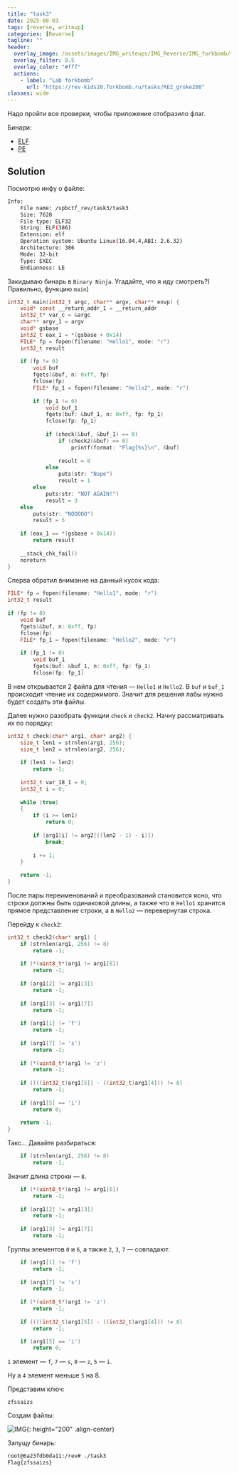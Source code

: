 ```yaml
---
title: "task3"
date: 2025-08-03
tags: [reverse, writeup]  
categories: [Reverse]
tagline: ""
header:
  overlay_image: /assets/images/IMG_writeups/IMG_Reverse/IMG_forkbomb/forkbomb_logo.webp
  overlay_filter: 0.5 
  overlay_color: "#fff"
  actions:
    - label: "Lab forkbomb"
      url: "https://rev-kids20.forkbomb.ru/tasks/RE2_groke200"
classes: wide
---
```


Надо пройти все проверки, чтобы приложение отобразило флаг.

Бинари:

- [ELF](https://rev-kids20.forkbomb.ru/files/rev/re2/task3)
- [PE](https://rev-kids20.forkbomb.ru/files/rev/re2/task3.exe)

## Solution

Посмотрю инфу о файле:

```bash                                                     
Info:
    File name: /spbctf_rev/task3/task3
    Size: 7628
    File type: ELF32
    String: ELF(386)
    Extension: elf
    Operation system: Ubuntu Linux(16.04.4,ABI: 2.6.32)
    Architecture: 386
    Mode: 32-bit
    Type: EXEC
    Endianness: LE
```

Закидываю бинарь в `Binary Ninja`. Угадайте, что я иду смотреть?) Правильно, функцию `main`)

```c
int32_t main(int32_t argc, char** argv, char** envp) {
    void* const __return_addr_1 = __return_addr
    int32_t* var_c = &argc
    char** argv_1 = argv
    void* gsbase
    int32_t eax_1 = *(gsbase + 0x14)
    FILE* fp = fopen(filename: "Hello1", mode: "r")
    int32_t result
    
    if (fp != 0)
        void buf
        fgets(&buf, n: 0xff, fp)
        fclose(fp)
        FILE* fp_1 = fopen(filename: "Hello2", mode: "r")
        
        if (fp_1 != 0)
            void buf_1
            fgets(buf: &buf_1, n: 0xff, fp: fp_1)
            fclose(fp: fp_1)
            
            if (check(&buf, &buf_1) == 0)
                if (check2(&buf) == 0)
                    printf(format: "Flag{%s}\n", &buf)
                
                result = 0
            else
                puts(str: "Nope")
                result = 1
        else
            puts(str: "NOT AGAIN!")
            result = 3
    else
        puts(str: "NOOOOO")
        result = 5
    
    if (eax_1 == *(gsbase + 0x14))
        return result
    
    __stack_chk_fail()
    noreturn
}
```

Сперва обратил внимание на данный кусок кода:

```c
FILE* fp = fopen(filename: "Hello1", mode: "r")
int32_t result
    
if (fp != 0)
	void buf
    fgets(&buf, n: 0xff, fp)
    fclose(fp)
    FILE* fp_1 = fopen(filename: "Hello2", mode: "r")
        
	if (fp_1 != 0)
		void buf_1
        fgets(buf: &buf_1, n: 0xff, fp: fp_1)
        fclose(fp: fp_1)
```

В нем открывается 2 файла для чтения — `Hello1` и `Hello2`. В `buf` и `buf_1` происходит чтение их содержимого. Значит для решения лабы нужно будет создать эти файлы.

Далее нужно разобрать функции `check` и `check2`. Начну рассматривать их по порядку:

```c
int32_t check(char* arg1, char* arg2) {
    size_t len1 = strnlen(arg1, 256);
    size_t len2 = strnlen(arg2, 256);
    
    if (len1 != len2)
        return -1;
    
    int32_t var_18_1 = 0;
    int32_t i = 0;
    
    while (true)
    {
        if (i >= len1)
            return 0;
        
        if (arg1[i] != arg2[((len2 - 1) - i)])
            break;
        
        i += 1;
    }
    
    return -1;
}
```

После пары переименований и преобразований становится ясно, что строки должны быть одинаковой длины, а также что в `Hello1` хранится прямое представление строки, а в `Hello2` — перевернутая строка.

Перейду к `check2`:

```c
int32_t check2(char* arg1) {
    if (strnlen(arg1, 256) != 8)
        return -1;
    
    if (*(uint8_t*)arg1 != arg1[6])
        return -1;
    
    if (arg1[2] != arg1[3])
        return -1;
    
    if (arg1[3] != arg1[7])
        return -1;
    
    if (arg1[1] != 'f')
        return -1;
    
    if (arg1[7] != 's')
        return -1;
    
    if (*(uint8_t*)arg1 != 'z')
        return -1;
    
    if ((((int32_t)arg1[5]) - ((int32_t)arg1[4])) != 8)
        return -1;
    
    if (arg1[5] == 'i')
        return 0;
    
    return -1;
}
```

Такс... Давайте разбираться:

```c
    if (strnlen(arg1, 256) != 8)
        return -1;
```

Значит длина строки — `8`.

```c
    if (*(uint8_t*)arg1 != arg1[6])
        return -1;
    
    if (arg1[2] != arg1[3])
        return -1;
    
    if (arg1[3] != arg1[7])
        return -1;
```

Группы элементов `0` и `6`, а также `2`, `3`, `7` — совпадают.

```c
	if (arg1[1] != 'f')
        return -1;
    
    if (arg1[7] != 's')
        return -1;
    
    if (*(uint8_t*)arg1 != 'z')
        return -1;
        
    if ((((int32_t)arg1[5]) - ((int32_t)arg1[4])) != 8)
        return -1;

    if (arg1[5] == 'i')
        return 0;
```

`1` элемент — `f`, `7` — `s`, `0` — `z`, `5` — `i`.

Ну а `4` элемент меньше `5` на 8.

Представим ключ:

```
zfssaizs
```

Создам файлы:

![IMG](/assets/images/IMG_writeups/IMG_Reverse/IMG_forkbomb/IMG_task3/1.png){: height="200" .align-center}

Запущу бинарь:

```bash
root@6a23fdb0da11:/rev# ./task3
Flag{zfssaizs}
```
